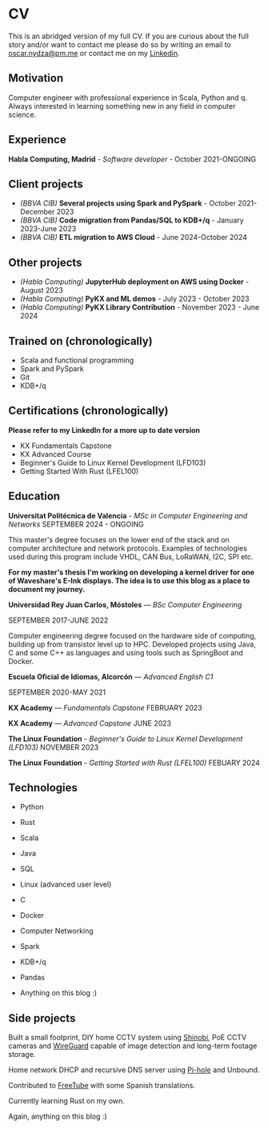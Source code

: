 # CV
This is an abridged version of my full CV. If you are curious about the full story and/or want to contact me please do so by writing an email to oscar.nydza@pm.me or contact me on my [Linkedin](https://www.linkedin.com/in/oscar-n-063262209).

## Motivation
Computer engineer with professional experience in Scala, Python and q. Always interested in learning something new in any field in computer science.

## Experience

**Habla Computing, Madrid** - *Software developer* - October 2021-ONGOING

## Client projects
* *(BBVA CIB)* **Several projects using Spark and PySpark** - October 2021-December 2023
* *(BBVA CIB)* **Code migration from Pandas/SQL to KDB+/q** - January 2023-June 2023
* *(BBVA CIB)* **ETL migration to AWS Cloud** - June 2024-October 2024

## Other projects

* *(Habla Computing)* **JupyterHub deployment on AWS using Docker** - August 2023
* *(Habla Computing)* **PyKX and ML demos** - July 2023 - October 2023
* *(Habla Computing)* **PyKX Library Contribution** - November 2023 - June 2024

## Trained on (chronologically)

* Scala and functional programming
* Spark and PySpark
* Git
* KDB+/q

## Certifications (chronologically)

**Please refer to my LinkedIn for a more up to date version**

* KX Fundamentals Capstone
* KX Advanced Course
* Beginner's Guide to Linux Kernel Development (LFD103)
* Getting Started With Rust (LFEL100)

## Education

**Universitat Politécnica de Valencia** - *MSc in Computer Engineering and Networks*
SEPTEMBER 2024 - ONGOING

This master's degree focuses on the lower end of the stack and on computer architecture and network protocols.
Examples of technologies used during this program include VHDL, CAN Bus, LoRaWAN, I2C, SPI etc.

**For my master's thesis I'm working on developing a kernel driver for one of Waveshare's E-Ink displays. The idea is to use this blog as a place to document my journey.**


**Universidad Rey Juan Carlos, Móstoles** — *BSc Computer Engineering*

SEPTEMBER 2017-JUNE 2022

Computer engineering degree focused on the hardware side of computing, building up from transistor level up to HPC.
Developed projects using Java, C and some C++ as languages and using tools such as SpringBoot and Docker.

**Escuela Oficial de Idiomas, Alcorcón** — *Advanced English C1*

SEPTEMBER 2020-MAY 2021


**KX Academy** — *Fundamentals Capstone*  FEBRUARY 2023

**KX Academy** — *Advanced Capstone* JUNE 2023

**The Linux Foundation** - *Beginner's Guide to Linux Kernel Development (LFD103)*  NOVEMBER 2023

**The Linux Foundation** - *Getting Started with Rust (LFEL100)* FEBUARY 2024

## Technologies

* Python

* Rust

* Scala

* Java

* SQL

* Linux (advanced user level)

* C

* Docker

* Computer Networking

* Spark

* KDB+/q

* Pandas

* Anything on this blog :)

## Side projects

Built a small footprint, DIY home CCTV system using [Shinobi](https://shinobi.video/), PoE CCTV cameras and [WireGuard](https://www.wireguard.com/) capable of image detection and long-term footage storage.

Home network DHCP and recursive DNS server using [Pi-hole](https://pi-hole.net/) and Unbound.

Contributed to [FreeTube](https://github.com/FreeTubeApp/FreeTube) with some Spanish translations.

Currently learning Rust on my own.

Again, anything on this blog :)


